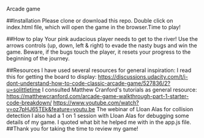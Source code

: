  Arcade game
 
 ##Installation
 Please clone or download this repo. Double click on index.html file, which will open the game in the browser.Time to play!
 
 ##How to play
 Your pink audacious player needs to get to the river! Use the arrows controls (up, down, left & right) to evade the nasty bugs and win the game. Beware, if the bugs touch the player, it resets your progress to the beginning of the journey.
 
 ##Resources
 I have used several resources for general inspiration:
 I read this for getting the board to display: https://discussions.udacity.com/t/i-dont-understand-how-to-code-classic-arcade-game/527836/2?u=solittletime
 I consulted Matthew Cranford's tutorials as general resource: https://matthewcranford.com/arcade-game-walkthrough-part-1-starter-code-breakdown/
 https://www.youtube.com/watch?v=oz7pHJ65TEk&feature=youtu.be The webinar of Lloan Alas for collision detection
 I also had a 1 on 1 session with Lloan Alas for debugging some details of my game. I quoted what bit he helped me with in the app.js file.
 ##Thank you for taking the time to review my game!
